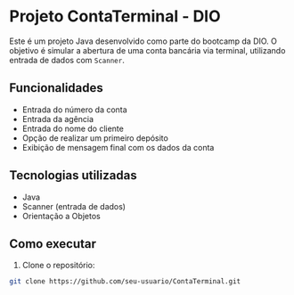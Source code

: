# Projeto ContaTerminal - DIO

Este é um projeto Java desenvolvido como parte do bootcamp da DIO. O objetivo é simular a abertura de uma conta bancária via terminal, utilizando entrada de dados com `Scanner`.

## Funcionalidades

- Entrada do número da conta
- Entrada da agência
- Entrada do nome do cliente
- Opção de realizar um primeiro depósito
- Exibição de mensagem final com os dados da conta

## Tecnologias utilizadas

- Java
- Scanner (entrada de dados)
- Orientação a Objetos

## Como executar

1. Clone o repositório:
```bash
git clone https://github.com/seu-usuario/ContaTerminal.git
